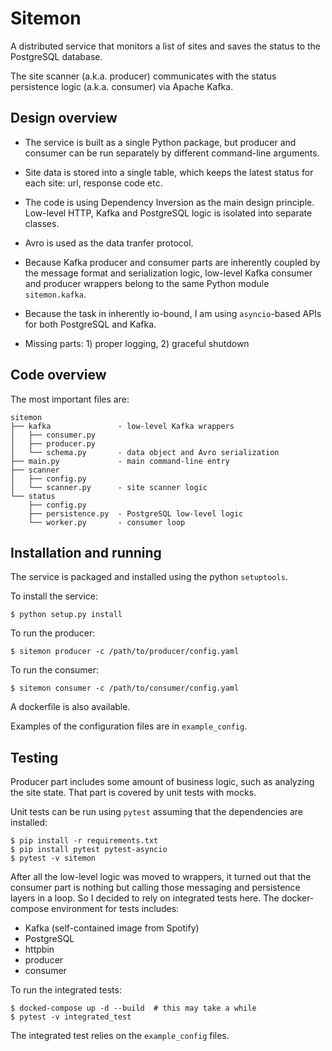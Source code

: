 # Sitemon

A distributed service that monitors a list of sites and saves
the status to the PostgreSQL database.

The site scanner (a.k.a. producer) communicates with the
status persistence logic (a.k.a. consumer) via Apache Kafka.


## Design overview

* The service is built as a single Python package, but producer and consumer
can be run separately by different command-line arguments.

* Site data is stored into a single table, which keeps the latest status
for each site: url, response code etc.

* The code is using Dependency Inversion as the main design principle.
Low-level HTTP, Kafka and PostgreSQL logic is isolated into separate classes.

* Avro is used as the data tranfer protocol.

* Because Kafka producer and consumer parts are inherently coupled by the message format
and serialization logic, low-level Kafka consumer and producer wrappers belong
to the same Python module `sitemon.kafka`.

* Because the task in inherently io-bound, I am using `asyncio`-based APIs for
both PostgreSQL and Kafka.

* Missing parts: 1) proper logging, 2) graceful shutdown


## Code overview

The most important files are:

    sitemon
    ├── kafka               - low-level Kafka wrappers
    │   ├── consumer.py
    │   ├── producer.py
    │   └── schema.py       - data object and Avro serialization
    ├── main.py             - main command-line entry
    ├── scanner
    │   ├── config.py
    │   └── scanner.py      - site scanner logic
    └── status
        ├── config.py
        ├── persistence.py  - PostgreSQL low-level logic
        └── worker.py       - consumer loop


## Installation and running

The service is packaged and installed using the python `setuptools`.

To install the service:

    $ python setup.py install

To run the producer:

    $ sitemon producer -c /path/to/producer/config.yaml

To run the consumer:

    $ sitemon consumer -c /path/to/consumer/config.yaml

A dockerfile is also available.

Examples of the configuration files are in `example_config`.


## Testing

Producer part includes some amount of business logic, such as analyzing the site state.
That part is covered by unit tests with mocks.

Unit tests can be run using `pytest` assuming that the dependencies are installed:

    $ pip install -r requirements.txt
    $ pip install pytest pytest-asyncio
    $ pytest -v sitemon

After all the low-level logic was moved to wrappers, it turned out that the consumer part
is nothing but calling those messaging and persistence layers in a loop. So I decided to
rely on integrated tests here. The docker-compose environment for tests includes:

 * Kafka (self-contained image from Spotify)
 * PostgreSQL
 * httpbin
 * producer
 * consumer

To run the integrated tests:

    $ docked-compose up -d --build  # this may take a while
    $ pytest -v integrated_test

The integrated test relies on the `example_config` files.